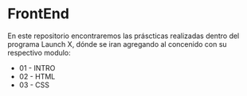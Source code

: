 # FrontEnd

En este repositorio encontraremos las práscticas realizadas dentro del programa Launch X, dónde se iran agregando al concenido con su respectivo modulo:

- 01 - INTRO
- 02 - HTML
- 03 - CSS
